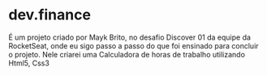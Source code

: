 # dev.finance
É um projeto criado por Mayk Brito, no desafio Discover 01 da equipe da RocketSeat, onde eu sigo passo a passo do que foi ensinado para concluir o projeto.
Nele criarei uma Calculadora de horas de trabalho utilizando Html5, Css3
